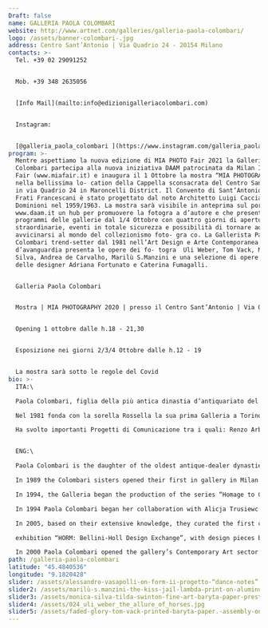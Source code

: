 ```yaml
---
Draft: false
name: GALLERIA PAOLA COLOMBARI
website: http://www.artnet.com/galleries/galleria-paola-colombari/
logo: /assets/banner-colombari-.jpg
address: Centro Sant’Antonio | Via Quadrio 24 - 20154 Milano
contacts: >-
  Tel. +39 02 29091252 


  Mob. +39 348 2635056


  [Info Mail](mailto:info@edizionigalleriacolombari.com)


  Instagram:


  [@galleria_paola_colombari ](https://www.instagram.com/galleria_paola_colombari/)
program: >-
  Mentre aspettiamo la nuova edizione di MIA PHOTO Fair 2021 la Galleria Paola
  Colombari partecipa alla nuova iniziativa DAAM patrocinata da Milan Image Art
  Fair (www.miafair.it) e inaugura il 1 Ottobre la mostra “MIA PHOTOGRAPHY 2020”
  nella bellissima lo- cation della Cappella sconsacrata del Centro Sant’Antonio
  in via Quadrio 24 in Maroncelli District. Il Convento di Sant’Antonio dei
  Frati Francescani è stato progettato dal noto Architetto Luigi Caccia
  Dominioni nel 1959/1963. La mostra sarà visibile in anteprima sul portale
  www.daam.it un hub per promuovere la fotogra a d’autore e che presenta i
  programmi delle gallerie dal 1/4 Ottobre con quattro giorni di aperture
  straordinarie, eventi in totale sicurezza e possibilità di tornare ad
  avvicinarsi al mondo del collezionismo foto- gra co. La Gallerista Paola
  Colombari trend-setter dal 1981 nell’Art Design e Arte Contemporanea
  d’avanguardia presenta le opere dei fo- togra  Uli Weber, Tom Vack, Monica
  Silva, Andrea de Carvalho, Marilù S.Manzini e una selezione di opere tessili
  delle designer Adriana Fortunato e Caterina Fumagalli.


  Galleria Paola Colombari


  Mostra | MIA PHOTOGRAPHY 2020 | presso il Centro Sant’Antonio | Via Quadrio 24 - 20154 Milano


  Opening 1 ottobre dalle h.18 - 21,30 


  Esposizione nei giorni 2/3/4 Ottobre dalle h.12 - 19 


  La mostra sarà sotto le regole del Covid
bio: >-
  ITA:\

  Paola Colombari, figlia della più antica dinastia d’antiquariato del Nord Italia, dopo un’intensa e giovanile attività agonistica nella Nazionale Italiana di sci con la partecipazione alla Coppa del Mondo, si dedica agli studi di Archeologia mediorientale con la specializzazione in Egittologia.

  Nel 1981 fonda con la sorella Rossella la sua prima Galleria a Torino. Per circa dieci anni si occupano della ricerca sul XX secolo, partecipano allo sviluppo del Modernariato con particolare attenzione allo studio ed alla promozione culturale del noto Architetto torinese Carlo Mollino. Dal 1984 al 1987 organizzano le prime aste di Modernariato in Italia, tra le quali la grande asta dell’aprile ‘85 dedicata all’opera molliniana e nel 1986 la prima asta di design contemporaneo, mettendo all’incanto la famosa collezione della Triennale del 1985 “Le Affinità Elettive”. Nel 1989 si trasferiscono a Milano e Paola Colombari, figura attiva e trasversale, dopo una lunga esperienza nel modernariato fonda la sua galleria di Art Design sperimentando le nuove tendenze post-moderne e fondando nel 1991 il brand “Edizioni Galleria Colombari” producendo opere di Art Design in Limited Edition firmate da importanti designer italiani ed internazionali e collaborando con designers storici come Ron Arad, David Palterer, Alessandro Mendini, Ettore Sottsass, Ugo La Pietra, Adolfo Natalini, Andrea Branzi, Mario Bellini, Bob Wilson, Riccardo Dalisi, Garouste & Bonetti e altri. Trend-setter dell’Art Design oggi Paola Colombari collabora con importanti designer internazionali come: Karim Rashid, Pawel Grunert, Sergio J. Matos, Ronald Scliar Sasson, Juliano Guidi, Antonio Cagianelli, Luca Sacchetti ecc. Dal 1994 produce una linea in Omaggio all’Architetto Carlo Mollino di cui la famosa “Lampada Suora” è diventata un best-seller internazionale nelle più importanti Case d’Aste come Sotheby’s, Christie’s, Piasa, Richard Wright. Dal 1990 Paola Colombari attiva collaborazioni con importanti Gallerie e Musei Internazionali come: il Musée Des Arts Decoratifs di Montrèal in Canada, il Kunster Kolonie Museum di Darmstadt in Germania, il Museo di Gent ed Oostende in Belgio, il Kulturring Stadt Gallerie di Sundern, il Museo d’Arte Contemporanea del Castello di Varsavia in Polonia, il Museum of Contemporary Art Kiasma di Helsinki ed organizza alcune mostre per l’Istituto Italiano di Cultura dedicate all’opera del grande Architetto Carlo Mol- lino nel 2000 a Parigi e nel 2001 ad Amsterdam e Bruxelles. Paola Colombari si occupa inoltre dal 1990 di management culturale, sua la prima collezione nel 1991 di “Box of chocolate” firmata da importanti designers per la Peyrano Cioccolato,nel 1995 è consulente per il design’s product per la società Gempico di Mosca, nel 1997 apre i rapporti con i Paesi dell’Est collaborando con Alicja Trusiewicz per la promozione del design po- lacco in Italia.

  Ha svolto importanti Progetti di Comunicazione tra i quali: Renzo Arbore, Bob Wilson, Adisco, la Comis Lombardia, L’Ente Fiera di Parma e per il Padiglione D’Israele alla 9° Biennale di Architettura di Venezia del 2004 curata da Kurt Forster dal titolo “Metamorph”. Il 23 Ottobre 2001 organizza con Rossella Colombari un’asta esclusiva alla Christie’s di Londra dedicata all’opera completa di Carlo Mollino ed in base alla loro lunga esperienza nel 2005 curano il primo catalogo dei mobili dedicato alle opere di “Carlo Mollino. Catalogo dei Mobili” edito da Idea Books. Nel 2004 fonda ed è curatore del primo format fieristico nel settore del collezionismo dell’Art Design con l’Ente Fiera Milano-Novegro e nel 2005 cura le sezioni di “Design e Avanguardie Contemporanee” per la Fiera “Antiquaria” promossa da Fiera Milano City e cura la mostra “Installa- zioni tra Arte e Design”. Organizza e cura alcune mostre tra le quali: nel 2008 la mostra a Parigi del designer anglo-egiziano Karim Rashid, nel 2009 la mostra “Eco-Trans-Pop”, nel 2010 “Horm: Bellini-Holl design exchange” sette lampade progettate dai designers Mario Bellini e Steven Holl; nel 2011 “Effetto Acciaio”, nel 2012 una ricerca sul segno mistico “ The Religious Contemporary Design”, nel 2013 organizza e cura con Silvia Ariemma la mostra dedicata ai giovani talenti italiani “WABI SABI Italian Slow Design”, nel 2014 cura la mostra “Art Design for Freedom”, nel 2015 cura la mostra con Neia Paz dedicata ai designer brasiliani “Brasil Art Design” e il Solo Show della nota attrice-artista Marisa Laurito a Milano e “Radici Squadrate” alla Galleria Narciso di Torino durante Artissima. Cura la collezione “World Champion Glass Sky// Project” per Gioara fondata da Giorgio Gros. Presenta al Salone del Mobile 2016 la mostra “Cosmic Vanity” di Antonio Cagianelli, nel 2017 la personale del noto designer brasiliano Sergio J. Matos e nel 2018 del designer Ronald Scliar Sasson, nel 2019 cura la mostra collettiva “Artdesign. Newtrends”. Paola Colombari nel 2000 apre la nuova sezione di Arte Contemporanea occupandosi di artisti italiani ed internazionali in particolare seguendo l’opera degli artisti: Andrea De Carvalho (Brasile), Monica Silva (Brasile), Alessandra Roveda (ITA), Marilù S. Manzini (ITA), Carla Chiusano (ITA), Alessandro Vasapolli (ITA) , Uli Weber (DE), Tom Vack (USA), Steve Thornton (USA) e collabora dal 2016 con il noto fotografo British David Yarrow. Ha collaborato con l’artista Maimouna Guerresi e con gli artisti Blue and Joy. Ad Aprile 2019 durante il Salone del Mobile ha collaborato alla mostra di Alessandra Roveda “Home sweet Home” curata da Angela Missoni presso lo Spazio Missoni con 60,000 visitatori. La Galleria è presente alle Fiere italiane ed internazionali come PAD London, Design Days Dubai (Emirates), Fotofever (Parigi), MiArt (Milan), MIA Photo Fair (Milan), Arte Fiera Bologna, Nomad St. Moritz (Svizzera), Roma Arte in Nuvola. Dal 2006 è Presidente di Maroncelli District a Milano.


  ENG:\

  Paola Colombari is the daughter of the oldest antique-dealer dynasties of northern Italy. After an intense activity in competitive skiing as a member of the Italian National team (including paticipation for six years in the World Cup for downhill skiing) and her studies at the University of Middle Eastern Archaeology, Paola co-founded with her sister Rossella her first gallery in 1981 in Turin. For approximately ten years the Gallery concentrated on the research of twentieth century design, actively participating in the development of modern collecting, with particular attention to the study and promotion of the infamous architect from Turin Carlo Mollino. From 1984 to 1987 the sisters organized the first auctions of modern design in Italy, including the great auction in 1985 dediated to Mollino’s work and in 1986 the first auction dedicated to contemporary design which highlighted “Affinità Elettive”, the famous collection of the Triennale from 1985.

  In 1989 the Colombari sisters opened their first in gallery in Milan and in the year 2000 transferred the Gallery to its second location in via Maroncelli and divided it into two branches: the Gallery of Contemporary Art and Art Design Design curated by Paola Colombari and the Mid-Century Design Gallery curated by Rossella Colombari. At this juncture, Paola Colombari, an innovative and multi-disciplinary figure, decided to branch away from her long experience with mid-century design and veer towards the experimentation of new postmodernist trends with the foundation in 1991 of the Brand “Edizioni Galleria Colombari” dedicated to the production in Limited Edition of Art-Design furnitures designed by important Italian and international designers such as: Karim Rashid, Antonio Cagianelli, David Palterer, Luca Sacchetti, Garouste & Bonetti, Riccardo Dalisi, Yaacov Kaufman, Joanna Lyle Pawel Grunert; she has also collaborated with historical designers such as Alessandro Mendini, Ettore Sottsass, Ugo La Pietra, Andrea Branzi, Adolfo Natalini, Mario Bellini, Bob Wilson, Matteo Thun and Ron Arad. Paola Colombari collaborates today with the brasilian contemporary designer suchs as Sergio J.Matos, Rodrigo Almeida, Henrique Stayner, Ronald Scliar Sasson, Juliano Guidi and the italian designer Alessandra Roveda.

  In 1994, the Galleria began the production of the series “Homage to Carlo Mollino”, with the reproduction of seminal pieces of the architect’s ouevre. In 1990, collaborations with important international galleries and museums were also launched (including the Musée des Arts Décoratifs, Montréal, Canada - KunsterKolonie Museum, Darmstadt, Germany - Museum of Gent and Oostende, Belgium - Kulturring StadtGallerie, Sundern - Museum of Contemporary Art, Castle of Warsaw, Poland). Colombari also organized exhibitions dedicated to the work of Carlo Mollino for the Istituto Italiano di Cultura, such as the Paris exhibition in 2000 and then in Amsterdam and Brussels in 2001. From 1990 to the present, Paola Colombari has been active through collaborations as both curator and cultural manager.

  In 1994 Paola Colombari began her collaboration with Alicja Trusiewc in Poland and together they curated the first Art Design exhibition at the Museum of Contemporary Art in Warsaw dedicated to the famous designer and architect David Palterer. Furthermore, Colombari has also developed important public relations/press offices including: Renzo Arbore, Bob Wilson, Adisco, Fiera Milano City, and the Israeli Pavilion at the 9th Venice Architecture Biennial entitled “Metamorph”, curated by Kurt Foster. Paola and Rossella Colombari then curated the Christie’s auction in London on October 23rd 2001, focusing on the complete works of Carlo Mollino.

  In 2005, based on their extensive knowledge, they curated the first catalogue of Mollino’s work: “Carlo Mollino: Catalogo dei Mobili” edited by Idea Books. In 1994 The exhibition “Eco-Trans-Pop” followed in 2009 and in the 2010 the Gallery showed an important

  exhibition “HORM: Bellini-Holl Design Exchange”, with design pieces by internationallyreknown architects Steven Holl and Mario Bellini. In the 2011 Paola Colombari showed “Steel Effect”, in the 2012 the exhibition “The Religious Contemporary Design”, in the 2013 the show “WABI SABI Italian Slow Design” with the curator Silvia Ariemma , in the 2014 the exhibition “Art Design for Freedom”, in the 2015 curated with Neia Paz the exhibition “Brasil Art Design” and for the Furniture Fair 2015 the Solo Show of the TV Star Marisa Laurito, in the 2016 the exhibition of the designer Antonio Cagianelli “Cosmic Vanity” and the Solo Show of Marisa Laurito “Radici Squadrate” (Square Roots) for the Galleria Narciso in Turin.

  In 2000 Paola Colombari opened the gallery’s Contemporary Art sector dealing with both Italian and international artists, with a particular attention today to the work of the artists David Yarrow (UK), Alessandro Vasapolli (ITA), Uli Weber (DE), Tom Vack (USA), Andrea De Carvalho (BR), Monica Silva (BR), Steve Thornton (USA), Marilù Manzini (ITA) , Carla Chiusano (ITA) and collaborated with the artists Maïmouna Guerresi, Rachana Nagarkar, Blue and Joy and Marisa Laurito. The Gallery participates in some of the most important international Art Fairs such as: PAD London (GB), Design Days Dubai (Emirates), Mia Photo fair (Milan), MiArt Fair (Milan), Arte Fiera Bologna, Wopart Fair (Lugano), Fotofever (Paris), Roma Nuvola in Arte (Rome).
path: /galleria-paola-colombari
latitude: "45.4840536"
longitude: "9.1820428"
slider: /assets/alessandro-vasapolli-on-form-ii-progetto-“dance-notes”.jpg
slider2: /assets/marilù-s.manzini-the-kiss-jail-lambda-print-on-aluminum-d-bond-3mm.-sizes-140-x-120-cm.-limited-edition-n.-6-2-ap-year-2019.jpg
slider3: /assets/monica-silva-tilda-swinton-fine-art-baryta-paper-prestige-340-canson-infinity-paper-with-aluminum-d-bond-support-and-acrylic-panel-5mm-plexiglass-sizes-120-x-106-cm-limited-edition-n.6-2-ap-year-2015.jpg
slider4: /assets/024_uli_weber_the_allure_of_horses.jpg
slider5: /assets/faded-glory-tom-vack-printed-baryta-paper.-assembly-on-artframe-satin-aluminum-frame-th.-4-cm-anti-reflective-glass-medium-size-130-x-97-cm-limited-edition-n.6-2ap-large-size-175-x-130-cm-limited-edition-n.6-2ap-year-2019.jpeg
---
```

